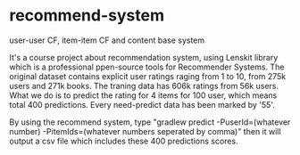 # recommend-system
user-user CF, item-item CF and content base system

It's a course project about recommendation system, using Lenskit library which is a professional ppen-source tools for Recommender Systems.
The original dataset contains explicit user ratings raging from 1 to 10, from 275k users and 271k books. The traning data has 606k ratings from 56k users.
What we do is to predict the rating for 4 items for 100 user, which means total 400 predictions. Every need-predict data has been marked by '55'.

By using the recommend system, type "gradlew predict -PuserId=(whatever number) -PitemIds=(whatever numbers seperated by comma)" then it will output a csv file
 which includes these 400 predictions scores.
